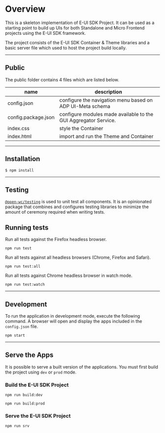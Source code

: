 # Overview

This is a skeleton implementation of E-UI SDK Project. It can be used as a starting point to build
up UIs for both Standalone and Micro Frontend projects using the E-UI SDK framework.

The project consists of the E-UI SDK Container & Theme libraries and a basic server file which used
to host the project build locally.

---

## Public

The public folder contains 4 files which are listed below.

| name                | description                                                     |
| ------------------- | --------------------------------------------------------------- |
| config.json         | configure the navigation menu based on ADP UI-Meta schema       |
| config.package.json | configure modules made available to the GUI Aggregator Service. |
| index.css           | style the Container                                             |
| index.html          | import and run the Theme and Container                          |

---

## Installation

`$ npm install`

---

## Testing

[`@open-wc/testing`](https://open-wc.org/docs/testing/testing-package/) is used to unit test all
components. It is an opinionated package that combines and configures testing libraries to minimize
the amount of ceremony required when writing tests.

## Running tests

Run all tests against the Firefox headless browser.

```shell
npm run test
```

Run all tests against all headless browsers (Chrome, Firefox and Safari).

```shell
npm run test:all
```

Run all tests against Chrome headless browser in watch mode.

```shell
npm run test:watch
```

---

## Development

To run the application in development mode, execute the following command. A browser will open and
display the apps included in the `config.json` file.

```shell
npm start
```

---

## Serve the Apps

It is possible to serve a built version of the applications. You must first build the project using
`dev` or `prod` mode.

### Build the E-UI SDK Project

```shell
npm run build:dev
```

```shell
npm run build:prod
```

### Serve the E-UI SDK Project

```shell
npm run srv
```
